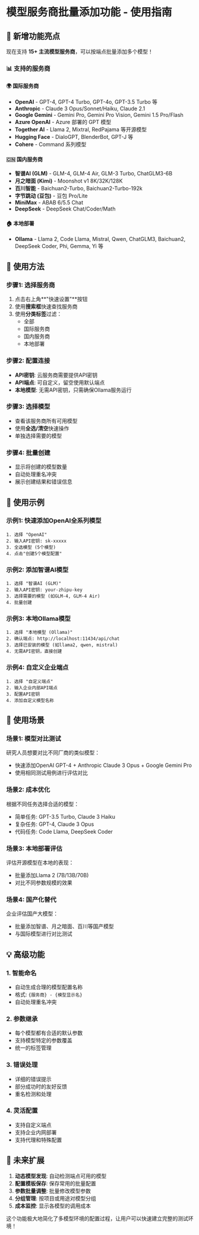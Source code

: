 # 模型服务商批量添加功能 - 使用指南

## 🌟 新增功能亮点

现在支持 **15+ 主流模型服务商**，可以按端点批量添加多个模型！

### 📊 支持的服务商

#### 🌍 国际服务商
- **OpenAI** - GPT-4, GPT-4 Turbo, GPT-4o, GPT-3.5 Turbo 等
- **Anthropic** - Claude 3 Opus/Sonnet/Haiku, Claude 2.1
- **Google Gemini** - Gemini Pro, Gemini Pro Vision, Gemini 1.5 Pro/Flash
- **Azure OpenAI** - Azure 部署的 GPT 模型
- **Together AI** - Llama 2, Mixtral, RedPajama 等开源模型
- **Hugging Face** - DialoGPT, BlenderBot, GPT-J 等
- **Cohere** - Command 系列模型

#### 🇨🇳 国内服务商
- **智谱AI (GLM)** - GLM-4, GLM-4 Air, GLM-3 Turbo, ChatGLM3-6B
- **月之暗面 (Kimi)** - Moonshot v1 8K/32K/128K
- **百川智能** - Baichuan2-Turbo, Baichuan2-Turbo-192k
- **字节跳动 (豆包)** - 豆包 Pro/Lite
- **MiniMax** - ABAB 6/5.5 Chat
- **DeepSeek** - DeepSeek Chat/Coder/Math

#### 🏠 本地部署
- **Ollama** - Llama 2, Code Llama, Mistral, Qwen, ChatGLM3, Baichuan2, DeepSeek Coder, Phi, Gemma, Yi 等

## 🚀 使用方法

### 步骤1: 选择服务商
1. 点击右上角**"快速设置"**按钮
2. 使用**搜索框**快速查找服务商
3. 使用**分类标签**过滤：
   - 全部
   - 国际服务商
   - 国内服务商
   - 本地部署

### 步骤2: 配置连接
- **API密钥**: 云服务商需要提供API密钥
- **API端点**: 可自定义，留空使用默认端点
- **本地模型**: 无需API密钥，只需确保Ollama服务运行

### 步骤3: 选择模型
- 查看该服务商所有可用模型
- 使用**全选/清空**快速操作
- 单独选择需要的模型

### 步骤4: 批量创建
- 显示将创建的模型数量
- 自动处理重名冲突
- 展示创建结果和错误信息

## 📝 使用示例

### 示例1: 快速添加OpenAI全系列模型
```
1. 选择 "OpenAI"
2. 输入API密钥: sk-xxxxx
3. 全选模型 (5个模型)
4. 点击"创建5个模型配置"
```

### 示例2: 添加智谱AI模型
```
1. 选择 "智谱AI (GLM)"
2. 输入API密钥: your-zhipu-key
3. 选择需要的模型 (如GLM-4, GLM-4 Air)
4. 批量创建
```

### 示例3: 本地Ollama模型
```
1. 选择 "本地模型 (Ollama)"
2. 确认端点: http://localhost:11434/api/chat
3. 选择已安装的模型 (如llama2, qwen, mistral)
4. 无需API密钥，直接创建
```

### 示例4: 自定义企业端点
```
1. 选择 "自定义端点"
2. 输入企业内部API端点
3. 配置API密钥
4. 添加自定义模型名称
```

## 🎯 使用场景

### 场景1: 模型对比测试
研究人员想要对比不同厂商的类似模型：
- 快速添加OpenAI GPT-4 + Anthropic Claude 3 Opus + Google Gemini Pro
- 使用相同测试用例进行评估对比

### 场景2: 成本优化
根据不同任务选择合适的模型：
- 简单任务: GPT-3.5 Turbo, Claude 3 Haiku
- 复杂任务: GPT-4, Claude 3 Opus
- 代码任务: Code Llama, DeepSeek Coder

### 场景3: 本地部署评估
评估开源模型在本地的表现：
- 批量添加Llama 2 (7B/13B/70B)
- 对比不同参数规模的效果

### 场景4: 国产化替代
企业评估国产大模型：
- 批量添加智谱、月之暗面、百川等国产模型
- 与国际模型进行对比测试

## 💡 高级功能

### 1. 智能命名
- 自动生成合理的模型配置名称
- 格式: `{服务商} - {模型显示名}`
- 自动处理重名冲突

### 2. 参数继承
- 每个模型都有合适的默认参数
- 支持模型特定的参数覆盖
- 统一的标签管理

### 3. 错误处理
- 详细的错误提示
- 部分成功时的友好反馈
- 重名检测和处理

### 4. 灵活配置
- 支持自定义端点
- 支持企业内网部署
- 支持代理和特殊配置

## 🔮 未来扩展

1. **动态模型发现**: 自动检测端点可用的模型
2. **配置模板保存**: 保存常用的批量配置
3. **参数批量调整**: 批量修改模型参数
4. **分组管理**: 按项目或用途对模型分组
5. **成本监控**: 显示各模型的调用成本

这个功能极大地简化了多模型环境的配置过程，让用户可以快速建立完整的测试环境！